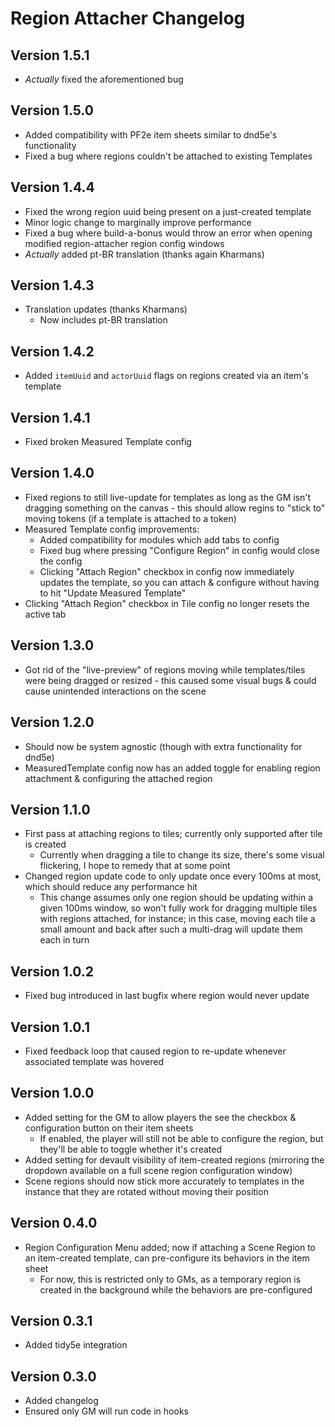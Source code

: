# Region Attacher Changelog

## Version 1.5.1
- _Actually_ fixed the aforementioned bug

## Version 1.5.0
- Added compatibility with PF2e item sheets similar to dnd5e's functionality
- Fixed a bug where regions couldn't be attached to existing Templates

## Version 1.4.4
- Fixed the wrong region uuid being present on a just-created template
- Minor logic change to marginally improve performance
- Fixed a bug where build-a-bonus would throw an error when opening modified region-attacher region config windows
- _Actually_ added pt-BR translation (thanks again Kharmans)

## Version 1.4.3
- Translation updates (thanks Kharmans)
    - Now includes pt-BR translation

## Version 1.4.2
- Added `itemUuid` and `actorUuid` flags on regions created via an item's template

## Version 1.4.1
- Fixed broken Measured Template config

## Version 1.4.0
- Fixed regions to still live-update for templates as long as the GM isn't dragging something on the canvas - this should allow regins to "stick to" moving tokens (if a template is attached to a token)
- Measured Template config improvements:
    - Added compatibility for modules which add tabs to config
    - Fixed bug where pressing "Configure Region" in config would close the config
    - Clicking "Attach Region" checkbox in config now immediately updates the template, so you can attach & configure without having to hit "Update Measured Template"
- Clicking "Attach Region" checkbox in Tile config no longer resets the active tab

## Version 1.3.0
- Got rid of the "live-preview" of regions moving while templates/tiles were being dragged or resized - this caused some visual bugs & could cause unintended interactions on the scene

## Version 1.2.0
- Should now be system agnostic (though with extra functionality for dnd5e)
- MeasuredTemplate config now has an added toggle for enabling region attachment & configuring the attached region

## Version 1.1.0
- First pass at attaching regions to tiles; currently only supported after tile is created
    - Currently when dragging a tile to change its size, there's some visual flickering, I hope to remedy that at some point
- Changed region update code to only update once every 100ms at most, which should reduce any performance hit
    - This change assumes only one region should be updating within a given 100ms window, so won't fully work for dragging multiple tiles with regions attached, for instance; in this case, moving each tile a small amount and back after such a multi-drag will update them each in turn

## Version 1.0.2
- Fixed bug introduced in last bugfix where region would never update

## Version 1.0.1
- Fixed feedback loop that caused region to re-update whenever associated template was hovered

## Version 1.0.0
- Added setting for the GM to allow players the see the checkbox & configuration button on their item sheets
    - If enabled, the player will still not be able to configure the region, but they'll be able to toggle whether it's created
- Added setting for devault visibility of item-created regions (mirroring the dropdown available on a full scene region configuration window)
- Scene regions should now stick more accurately to templates in the instance that they are rotated without moving their position

## Version 0.4.0
- Region Configuration Menu added; now if attaching a Scene Region to an item-created template, can pre-configure its behaviors in the item sheet
    - For now, this is restricted only to GMs, as a temporary region is created in the background while the behaviors are pre-configured

## Version 0.3.1
- Added tidy5e integration

## Version 0.3.0
- Added changelog
- Ensured only GM will run code in hooks
